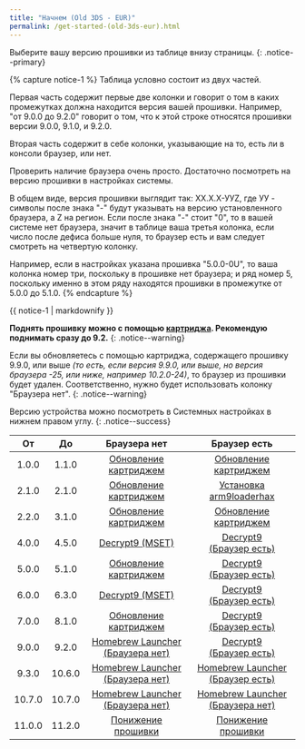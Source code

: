 ```yaml
---
title: "Начнем (Old 3DS - EUR)"
permalink: /get-started-(old-3ds-eur).html
---
```


Выберите вашу версию прошивки из таблице внизу страницы. 
{: .notice--primary}

{% capture notice-1 %}
Таблица условно состоит из двух частей.      

Первая часть содержит первые две колонки и говорит о том в каких промежутках должна находится версия вашей прошивки. Например, "от 9.0.0 до 9.2.0" говорит о том, что к этой строке относятся прошивки версии 9.0.0, 9.1.0, и 9.2.0.     

Вторая часть содержит в себе колонки, указывающие на то, есть ли в консоли браузер, или нет.

Проверить наличие браузера очень просто. Достаточно посмотреть на версию прошивки в настройках системы. 

В общем виде, версия прошивки выглядит так: ХХ.Х.Х-УУZ, где УУ - символы после знака "-" будут указывать на версию установленного браузера, а Z на регион. Если после знака "-" стоит "0", то в вашей системе нет браузера, значит в таблице ваша третья колонка, если число после дефиса больше нуля, то браузер есть и вам следует смотреть на четвертую колонку.

Например, если в настройках указана прошивка "5.0.0-0U", то ваша колонка номер три, поскольку в прошивке нет браузера; и ряд номер 5, поскольку именно в этом ряду находятся прошивки в промежутке от 5.0.0 до 5.1.0.
{% endcapture %}

<div class="notice--info">{{ notice-1 | markdownify }}</div>

**Поднять прошивку можно с помощью [картриджа](cart-update). Рекомендую поднимать сразу до 9.2.**
{: .notice--warning}

Если вы обновляетесь с помощью картриджа, содержащего прошивку 9.9.0, или выше *(то есть, если версия 9.9.0, или выше, но версия браузера -25, или ниже, например 10.2.0-24)*, то браузер из прошивки будет удален. Соответственно, нужно будет использовать колонку "Браузера нет".
{: .notice--warning}

Версию устройства можно посмотреть в Системных настройках в нижнем правом углу. 
{: .notice--success}

| От | До | Браузера нет | Браузер есть |
|:-:|:-:|:-:|:-:|
| 1.0.0 | 1.1.0 | [Обновление картриджем](cart-update) | [Обновление картриджем](cart-update) |
| 2.1.0 | 2.1.0 | [Обновление картриджем](cart-update) | [Установка arm9loaderhax](installing-arm9loaderhax)|
| 2.2.0 | 3.1.0 | [Обновление картриджем](cart-update)  | [Обновление картриджем](cart-update) |
| 4.0.0 | 4.5.0 | [Decrypt9 (MSET)](decrypt9-(mset)) | [Decrypt9<br>(Браузер есть)](decrypt9-(browser)) |
| 5.0.0 | 5.1.0 | [Обновление картриджем](cart-update) | [Decrypt9<br>(Браузер есть)](decrypt9-(browser)) |
| 6.0.0 | 6.3.0 | [Decrypt9 (MSET)](decrypt9-(mset)) | [Decrypt9<br>(Браузер есть)](decrypt9-(browser)) |
| 7.0.0 | 8.1.0 | [Обновление картриджем](cart-update) | [Decrypt9<br>(Браузер есть)](decrypt9-(browser)) |
| 9.0.0 | 9.2.0 | [Homebrew Launcher<br>(Браузера нет)](Homebrew-launcher-(no-browser)) | [Decrypt9<br>(Браузер есть)](decrypt9-(browser)) |
| 9.3.0 | 10.6.0 | [Homebrew Launcher<br>(Браузера нет)](Homebrew-launcher-(no-browser)) | [Homebrew Launcher<br>(Браузер есть)](Homebrew-launcher-(browser)) |
| 10.7.0 | 10.7.0 | [Homebrew Launcher<br>(Браузера нет)](Homebrew-launcher-(no-browser))| [Homebrew Launcher<br>(Браузера нет)](Homebrew-launcher-(no-browser))|
| 11.0.0 | 11.2.0 | [Понижение прошивки](nfirm-downgrade) | [Понижение прошивки](nfirm-downgrade) |
